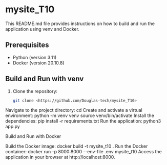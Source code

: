# mysite_T10

This README.md file provides instructions on how to build and run the application using venv and Docker.

## Prerequisites

- Python (version 3.11)
- Docker (version 20.10.8)

## Build and Run with venv

1. Clone the repository:

   ```bash
   git clone <https://github.com/Douglas-tech/mysite_T10>

Navigate to the project directory:
cd <mysite>
Create and activate a virtual environment:
python -m venv venv
source venv/bin/activate
Install the dependencies:
pip install -r requirements.txt
Run the application:
python3 app.py

Build and Run with Docker

Build the Docker image:
docker build -t mysite_t10 .
Run the Docker container:
docker run -p 8000:8000 --env-file .env mysite_t10
Access the application in your browser at http://localhost:8000.


